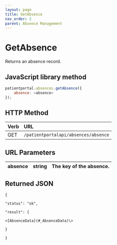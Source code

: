 ```yaml
---
layout: page
title: GetAbsence
nav_order: 2
parent: Absence Management
---
```


# GetAbsence

Returns an absence record.

## JavaScript library method

```javascript
patientportal.absences.getAbsence({
    absence: <absence>
});
```

## HTTP Method

| Verb | URL                                               |
|:-----|:--------------------------------------------------|
| GET | `/patientportalapi/absences/absence` |

## URL Parameters

| absence | string | The key of the absence. |
| --- | --- | --- |

## Returned JSON

```
{

"status": "ok",

"result": {

<[AbsenceData](#_AbsenceData)\>

}

}
```
